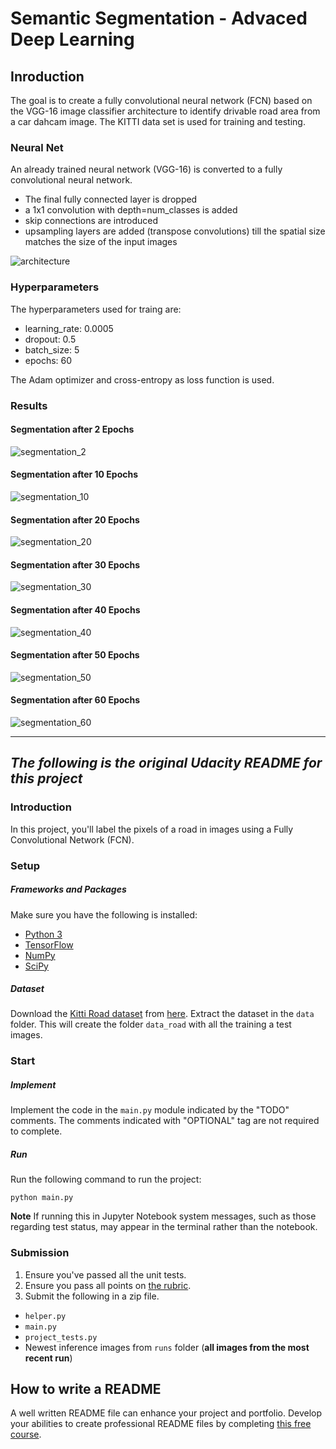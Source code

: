 # Semantic Segmentation - Advaced Deep Learning

## Inroduction
The goal is to create a fully convolutional neural network (FCN) based on the VGG-16 image classifier architecture to identify drivable road area from a car dahcam image. The KITTI data set is used for training and testing.

### Neural Net
An already trained neural network (VGG-16) is converted to a fully convolutional neural network.
- The final fully connected layer is dropped
- a 1x1 convolution with depth=num_classes is added
- skip connections are introduced
- upsampling layers are added (transpose convolutions) till the spatial size matches the size of the input images

![architecture](./media_readme/3-Figure3-1.png)

### Hyperparameters
The hyperparameters used for traing are:
- learning_rate: 0.0005
- dropout: 0.5
- batch_size: 5
- epochs: 60

The Adam optimizer and cross-entropy as loss function is used.

### Results

#### Segmentation after 2 Epochs
![segmentation_2](./media_readme/segmentation_after_epoch_2.png)

#### Segmentation after 10 Epochs
![segmentation_10](./media_readme/segmentation_after_epoch_10.png)

#### Segmentation after 20 Epochs
![segmentation_20](./media_readme/segmentation_after_epoch_20.png)

#### Segmentation after 30 Epochs
![segmentation_30](./media_readme/segmentation_after_epoch_30.png)

#### Segmentation after 40 Epochs
![segmentation_40](./media_readme/segmentation_after_epoch_40.png)

#### Segmentation after 50 Epochs
![segmentation_50](./media_readme/segmentation_after_epoch_50.png)

#### Segmentation after 60 Epochs
![segmentation_60](./media_readme/segmentation_after_epoch_60.png)

---
## *The following is the original Udacity README for this project*

### Introduction
In this project, you'll label the pixels of a road in images using a Fully Convolutional Network (FCN).

### Setup
##### Frameworks and Packages
Make sure you have the following is installed:
 - [Python 3](https://www.python.org/)
 - [TensorFlow](https://www.tensorflow.org/)
 - [NumPy](http://www.numpy.org/)
 - [SciPy](https://www.scipy.org/)
##### Dataset
Download the [Kitti Road dataset](http://www.cvlibs.net/datasets/kitti/eval_road.php) from [here](http://www.cvlibs.net/download.php?file=data_road.zip).  Extract the dataset in the `data` folder.  This will create the folder `data_road` with all the training a test images.

### Start
##### Implement
Implement the code in the `main.py` module indicated by the "TODO" comments.
The comments indicated with "OPTIONAL" tag are not required to complete.
##### Run
Run the following command to run the project:
```
python main.py
```
**Note** If running this in Jupyter Notebook system messages, such as those regarding test status, may appear in the terminal rather than the notebook.

### Submission
1. Ensure you've passed all the unit tests.
2. Ensure you pass all points on [the rubric](https://review.udacity.com/#!/rubrics/989/view).
3. Submit the following in a zip file.
 - `helper.py`
 - `main.py`
 - `project_tests.py`
 - Newest inference images from `runs` folder  (**all images from the most recent run**)
 
 ## How to write a README
A well written README file can enhance your project and portfolio.  Develop your abilities to create professional README files by completing [this free course](https://www.udacity.com/course/writing-readmes--ud777).
